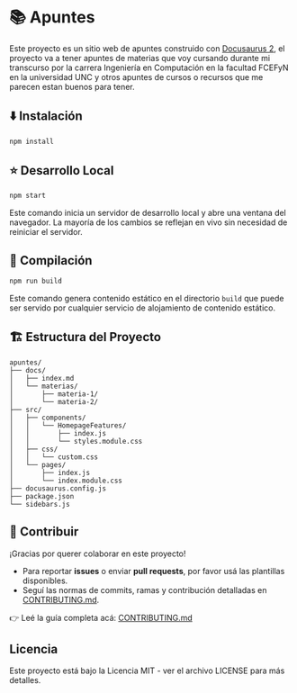 # 📚 Apuntes

Este proyecto es un sitio web de apuntes construido con [Docusaurus 2](https://docusaurus.io/), el proyecto va a tener apuntes de materias que voy cursando durante mi transcurso por la carrera Ingeniería en Computación en la facultad FCEFyN en la universidad UNC y otros apuntes de cursos o recursos que me parecen estan buenos para tener.

## ⬇️ Instalación

```bash
npm install
```

## ⭐ Desarrollo Local

```bash
npm start
```

Este comando inicia un servidor de desarrollo local y abre una ventana del navegador. La mayoría de los cambios se reflejan en vivo sin necesidad de reiniciar el servidor.

## 🦺 Compilación

```bash
npm run build
```

Este comando genera contenido estático en el directorio `build` que puede ser servido por cualquier servicio de alojamiento de contenido estático.

## 🏗️ Estructura del Proyecto

```
apuntes/
├── docs/
│   ├── index.md
│   └── materias/
│       ├── materia-1/
│       └── materia-2/
├── src/
│   ├── components/
│   │   └── HomepageFeatures/
│   │       ├── index.js
│   │       └── styles.module.css
│   ├── css/
│   │   └── custom.css
│   └── pages/
│       ├── index.js
│       └── index.module.css
├── docusaurus.config.js
├── package.json
└── sidebars.js
```

## 🤝 Contribuir

¡Gracias por querer colaborar en este proyecto!

- Para reportar **issues** o enviar **pull requests**, por favor usá las plantillas disponibles.
- Seguí las normas de commits, ramas y contribución detalladas en [CONTRIBUTING.md](./CONTRIBUTING.md).

👉 Leé la guía completa acá: [CONTRIBUTING.md](./CONTRIBUTING.md)

## Licencia

Este proyecto está bajo la Licencia MIT - ver el archivo LICENSE para más detalles.
